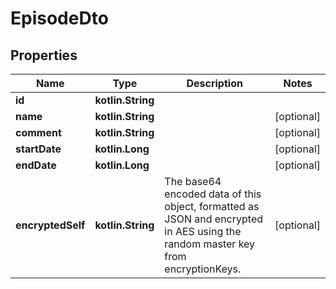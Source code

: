 
# EpisodeDto

## Properties
Name | Type | Description | Notes
------------ | ------------- | ------------- | -------------
**id** | **kotlin.String** |  |
**name** | **kotlin.String** |  |  [optional]
**comment** | **kotlin.String** |  |  [optional]
**startDate** | **kotlin.Long** |  |  [optional]
**endDate** | **kotlin.Long** |  |  [optional]
**encryptedSelf** | **kotlin.String** | The base64 encoded data of this object, formatted as JSON and encrypted in AES using the random master key from encryptionKeys. |  [optional]

